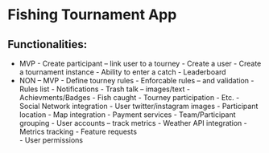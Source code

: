 # Fishing Tournament App
## Functionalities:
- MVP
	  - Create participant – link user to a tourney
	  - Create a user
	  - Create a tournament instance
	  - Ability to enter a catch
	  - Leaderboard
- NON – MVP
	  - Define tourney rules
		- Enforcable rules – and validation
		- Rules list
	  - Notifications
	  - Trash talk – images/text
	  - Achievments/Badges
		- Fish caught
		- Tourney participation
		- Etc.
	  - Social Network integration
		- User twitter/instagram images
	  - Participant location
	  - Map integration
	  - Payment services
	  - Team/Participant grouping
	  - User accounts – track metrics
	  - Weather API integration
	  - Metrics tracking
	  - Feature requests	
	  - User permissions
